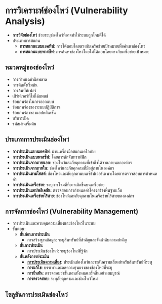 
# การวิเคราะห์ช่องโหว่ (Vulnerability Analysis)

- **การวิจัยช่องโหว่** ช่วยระบุช่องโหว่ที่อาจทำให้ระบบถูกโจมตีได้
- ประเภทการสแกน
  - **การสแกนแบบแอคทีฟ**: การโต้ตอบโดยตรงกับเครือข่ายเป้าหมายเพื่อค้นหาช่องโหว่
  - **การสแกนแบบพาสซีฟ**: การค้นหาช่องโหว่โดยไม่โต้ตอบโดยตรงกับเครือข่ายเป้าหมาย

## หมวดหมู่ของช่องโหว่

- การกำหนดค่าผิดพลาด
- การติดตั้งเริ่มต้น
- การล้นบัฟเฟอร์
- เซิร์ฟเวอร์ที่ไม่ได้แพตช์
- ข้อบกพร่องในการออกแบบ
- ข้อบกพร่องของระบบปฏิบัติการ
- ข้อบกพร่องของแอปพลิเคชัน
- บริการเปิด
- รหัสผ่านเริ่มต้น

## ประเภทการประเมินช่องโหว่

- **การประเมินแบบแอคทีฟ**: ผ่านเครื่องมือสแกนเครือข่าย
- **การประเมินแบบพาสซีฟ**: โดยการดักจับทราฟฟิก
- **การประเมินจากภายนอก**: ช่องโหว่และภัยคุกคามที่เข้าถึงได้จากภายนอกองค์กร
- **การประเมินจากภายใน**: ช่องโหว่และภัยคุกคามที่มีอยู่ภายในองค์กร
- **การประเมินตามโฮสต์**: ช่องโหว่และภัยคุกคามบนเซิร์ฟเวอร์เฉพาะโดยการตรวจสอบการกำหนดค่า
- **การประเมินเครือข่าย**: ระบุการโจมตีที่อาจเกิดขึ้นบนเครือข่าย
- **การประเมินแอปพลิเคชัน**: ตรวจสอบการกำหนดค่าโครงสร้างพื้นฐานเว็บ
- **การประเมินเครือข่ายไร้สาย**: ช่องโหว่และภัยคุกคามในเครือข่ายไร้สายขององค์กร

## การจัดการช่องโหว่ (Vulnerability Management)

- การประเมินและควบคุมความเสี่ยงและช่องโหว่ในระบบ
- ขั้นตอน:
  - **ขั้นก่อนการประเมิน**
    - การสร้างฐานข้อมูล: ระบุสินทรัพย์ที่สำคัญและจัดลำดับความสำคัญ
  - **ขั้นการประเมิน**
    - การประเมินช่องโหว่: ระบุช่องโหว่ที่รู้จัก
  - **ขั้นหลังการประเมิน**
    - **[การประเมินความเสี่ยง](./../01-introduction/risk-management.md#risk-assessment)**: ประเมินช่องโหว่และระดับความเสี่ยงสำหรับสินทรัพย์ที่ระบุ
    - **การแก้ไข**: บรรเทาและลดความรุนแรงของช่องโหว่ที่ระบุ
    - **การยืนยัน**: ตรวจสอบว่าขั้นตอนทั้งหมดเสร็จสิ้นอย่างสมบูรณ์
    - **การตรวจสอบ**: ระบุภัยคุกคามและช่องโหว่ใหม่

## โซลูชันการประเมินช่องโหว่
